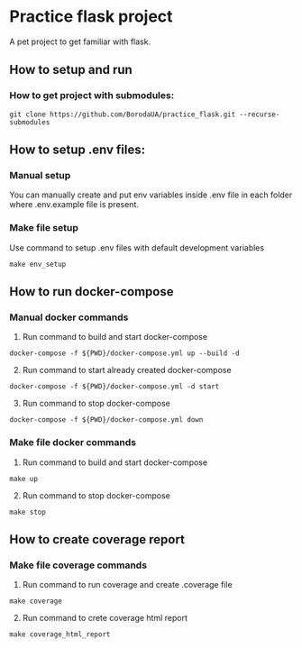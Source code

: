 # Practice flask project
A pet project to get familiar with flask.
## How to setup and run
### How to get project with submodules:
```
git clone https://github.com/BorodaUA/practice_flask.git --recurse-submodules
```
## How to setup .env files:
### Manual setup
You can manually create and put env variables inside .env file in each folder where .env.example file is present.
### Make file setup
Use command to setup .env files with default development variables
```
make env_setup
```
## How to run docker-compose
### Manual docker commands
1. Run command to build and start docker-compose
```
docker-compose -f ${PWD}/docker-compose.yml up --build -d
```
2. Run command to start already created docker-compose
```
docker-compose -f ${PWD}/docker-compose.yml -d start
```
3. Run command to stop docker-compose
```
docker-compose -f ${PWD}/docker-compose.yml down
```
### Make file docker commands
1. Run command to build and start docker-compose
```
make up
```
2. Run command to stop docker-compose
```
make stop
```
## How to create coverage report
### Make file coverage commands
1. Run command to run coverage and create .coverage file
```
make coverage
```
2. Run command to crete coverage html report
```
make coverage_html_report
```
